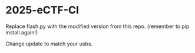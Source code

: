 # 2025-eCTF-CI

Replace flash.py with the modified version from this repo. (remember to pip install again!)

Change update to match your usbs.
